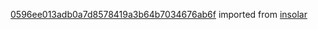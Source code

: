 [0596ee013adb0a7d8578419a3b64b7034676ab6f](https://github.com/insolar/insolar/commit/0596ee013adb0a7d8578419a3b64b7034676ab6f) imported from [insolar](https://github.com/insolar/insolar)
